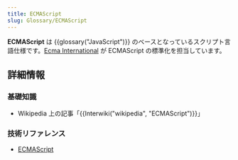 ```yaml
---
title: ECMAScript
slug: Glossary/ECMAScript
---
```


**ECMAScript** は {{glossary("JavaScript")}} のベースとなっているスクリプト言語仕様です。[Ecma International](http://www.ecma-international.org) が ECMAScript の標準化を担当しています。

## 詳細情報

### 基礎知識

- Wikipedia 上の記事「{{Interwiki("wikipedia", "ECMAScript")}}」

### 技術リファレンス

- [ECMAScript](http://www.ecmascript.org/)
